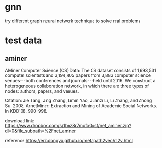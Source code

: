# gnn
try different graph neural network technique to solve real problems

# test data
## aminer
AMiner Computer Science (CS) Data: The CS dataset consists of 1,693,531 computer scientists and 3,194,405 papers from 3,883 computer science venues---both conferences and journals---held until 2016. We construct a heterogeneous collaboration network, in which there are three types of nodes: authors, papers, and venues.

Citation: Jie Tang, Jing Zhang, Limin Yao, Juanzi Li, Li Zhang, and Zhong Su. 2008. ArnetMiner: Extraction and Mining of Academic Social Networks. In KDD'08. 990–998.

download link: https://www.dropbox.com/s/1bnz8r7mofx0osf/net_aminer.zip?dl=0&file_subpath=%2Fnet_aminer 

reference https://ericdongyx.github.io/metapath2vec/m2v.html
